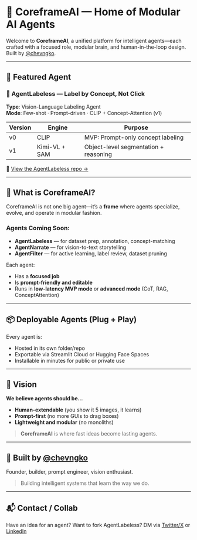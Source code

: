 # 🧠 CoreframeAI — Home of Modular AI Agents

Welcome to **CoreframeAI**, a unified platform for intelligent agents—each crafted with a focused role, modular brain, and human-in-the-loop design. Built by [@chevngko](https://linktr.ee/chevngko).

---

## 🚀 Featured Agent

### 🎯 AgentLabeless — Label by Concept, Not Click
**Type**: Vision-Language Labeling Agent  
**Mode**: Few-shot · Prompt-driven · CLIP + Concept-Attention (v1)  

| Version | Engine | Purpose |
|---------|--------|---------|
| v0 | CLIP | MVP: Prompt-only concept labeling |
| v1 | Kimi-VL + SAM | Object-level segmentation + reasoning |

🔗 [View the AgentLabeless repo →](https://github.com/PaulrydrickPuri/agentlabeless)

---

## 🧩 What is CoreframeAI?
CoreframeAI is not one big agent—it’s a **frame** where agents specialize, evolve, and operate in modular fashion.

### Agents Coming Soon:
- **AgentLabeless** — for dataset prep, annotation, concept-matching
- **AgentNarrate** — for vision-to-text storytelling
- **AgentFilter** — for active learning, label review, dataset pruning

Each agent:
- Has a **focused job**
- Is **prompt-friendly and editable**
- Runs in **low-latency MVP mode** or **advanced mode** (CoT, RAG, ConceptAttention)

---

## 📦 Deployable Agents (Plug + Play)
Every agent is:
- Hosted in its own folder/repo
- Exportable via Streamlit Cloud or Hugging Face Spaces
- Installable in minutes for public or private use

---

## 🌱 Vision
**We believe agents should be…**
- **Human-extendable** (you show it 5 images, it learns)
- **Prompt-first** (no more GUIs to drag boxes)
- **Lightweight and modular** (no monoliths)

> **CoreframeAI** is where fast ideas become lasting agents.

---

## 🧠 Built by [@chevngko](https://linktr.ee/chevngko)
Founder, builder, prompt engineer, vision enthusiast. 
> Building intelligent systems that learn the way we do.

---

## 📬 Contact / Collab
Have an idea for an agent? Want to fork AgentLabeless?
DM via [Twitter/X](https://twitter.com/chevngko) or [LinkedIn](https://www.linkedin.com/in/chevngko)
